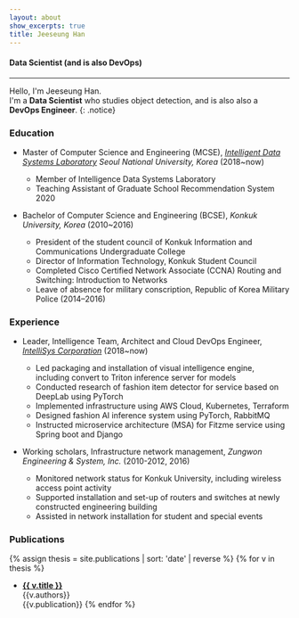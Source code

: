 ```yaml
---
layout: about
show_excerpts: true
title: Jeeseung Han
---
```


#### Data Scientist (and is also DevOps)
---
Hello, I'm Jeeseung Han. <br/>
I'm a **Data Scientist** who studies object detection, and is also also a **DevOps Engineer**.
{: .notice}

### Education
* Master of Computer Science and Engineering (MCSE), *[Intelligent Data Systems Laboratory](http://ids.snu.ac.kr/) Seoul National University, Korea* (2018~now)
    - Member of Intelligence Data Systems Laboratory
    - Teaching Assistant of Graduate School Recommendation System 2020

* Bachelor of Computer Science and Engineering (BCSE), *Konkuk University, Korea* (2010~2016)
    - President of the student council of Konkuk Information and Communications Undergraduate College
    - Director of Information Technology, Konkuk Student Council
    - Completed Cisco Certified Network Associate (CCNA) Routing and Switching: Introduction to Networks
    - Leave of absence for military conscription, Republic of Korea Military Police (2014–2016)

### Experience
* Leader, Intelligence Team, Architect and Cloud DevOps Engineer, *[IntelliSys Corporation](http://intellisys.co.kr)* (2018~now)
    - Led packaging and installation of visual intelligence engine, including convert to Triton inference server for models
    - Conducted research of fashion item detector for service based on DeepLab using PyTorch
    - Implemented infrastructure using AWS Cloud, Kubernetes, Terraform
    - Designed fashion AI inference system using PyTorch, RabbitMQ
    - Instructed microservice architecture (MSA) for Fitzme service using Spring boot and Django

* Working scholars, Infrastructure network management, *Zungwon Engineering & System, Inc.* (2010-2012, 2016)
    - Monitored network status for Konkuk University, including wireless access point activity
    - Supported installation and set-up of routers and switches at newly constructed engineering building
    - Assisted in network installation for student and special events

### Publications
{% assign thesis = site.publications | sort: 'date' | reverse %}
{% for v in thesis %}
- [**{{ v.title }}**]({{v.url}})<br/>{{v.authors}}<br/>{{v.publication}}
{% endfor %}
